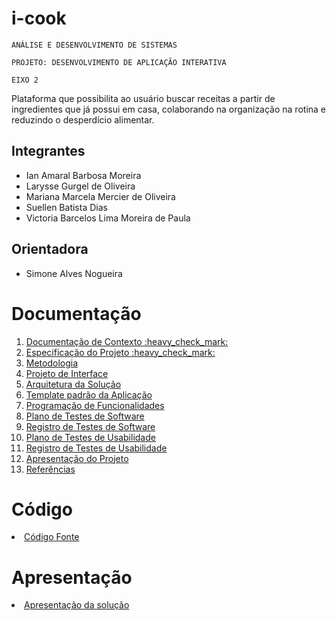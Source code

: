 # i-cook

`ANÁLISE E DESENVOLVIMENTO DE SISTEMAS`

`PROJETO: DESENVOLVIMENTO DE APLICAÇÃO INTERATIVA`

`EIXO 2`

Plataforma que possibilita ao usuário buscar receitas a partir de ingredientes que já possui em casa, colaborando na organização na rotina e reduzindo o desperdício alimentar.

## Integrantes

* Ian Amaral Barbosa Moreira
* Larysse Gurgel de Oliveira
* Mariana Marcela Mercier de Oliveira
* Suellen Batista Dias
* Victoria Barcelos Lima Moreira de Paula

## Orientadora

* Simone Alves Nogueira

# Documentação

<ol>
<li><a href="docs/01-Documentação de Contexto.md"> Documentação de Contexto :heavy_check_mark:</a></li>
<li><a href="docs/02-Especificação do Projeto.md"> Especificação do Projeto :heavy_check_mark:</a></li>
<li><a href="docs/03-Metodologia.md"> Metodologia</a></li>
<li><a href="docs/04-Projeto de Interface.md"> Projeto de Interface</a></li>
<li><a href="docs/05-Arquitetura da Solução.md"> Arquitetura da Solução</a></li>
<li><a href="docs/06-Template padrão da Aplicação.md"> Template padrão da Aplicação</a></li>
<li><a href="docs/07-Programação de Funcionalidades.md"> Programação de Funcionalidades</a></li>
<li><a href="docs/08-Plano de Testes de Software.md"> Plano de Testes de Software</a></li>
<li><a href="docs/09-Registro de Testes de Software.md"> Registro de Testes de Software</a></li>
<li><a href="docs/10-Plano de Testes de Usabilidade.md"> Plano de Testes de Usabilidade</a></li>
<li><a href="docs/11-Registro de Testes de Usabilidade.md"> Registro de Testes de Usabilidade</a></li>
<li><a href="docs/12-Apresentação do Projeto.md"> Apresentação do Projeto</a></li>
<li><a href="docs/13-Referências.md"> Referências</a></li>
</ol>

# Código

<li><a href="src/README.md"> Código Fonte</a></li>

# Apresentação

<li><a href="presentation/README.md"> Apresentação da solução</a></li>
